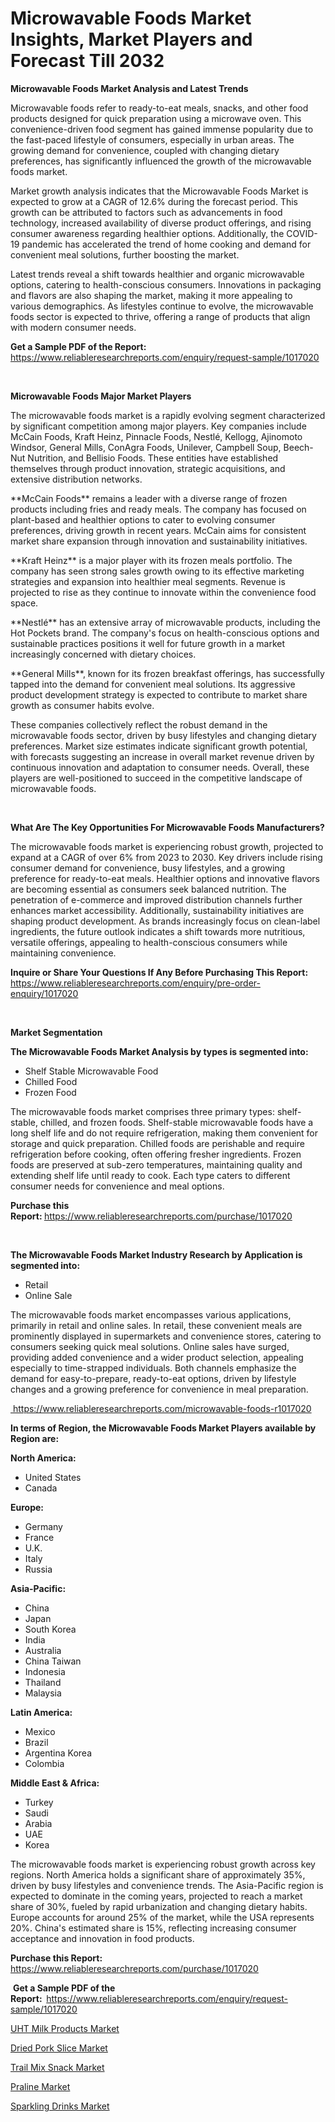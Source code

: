 <p><h1>Microwavable Foods Market Insights, Market Players and Forecast Till 2032</h1></p><p><strong>Microwavable Foods Market Analysis and Latest Trends</strong></p>
<p><p>Microwavable foods refer to ready-to-eat meals, snacks, and other food products designed for quick preparation using a microwave oven. This convenience-driven food segment has gained immense popularity due to the fast-paced lifestyle of consumers, especially in urban areas. The growing demand for convenience, coupled with changing dietary preferences, has significantly influenced the growth of the microwavable foods market.</p><p>Market growth analysis indicates that the Microwavable Foods Market is expected to grow at a CAGR of 12.6% during the forecast period. This growth can be attributed to factors such as advancements in food technology, increased availability of diverse product offerings, and rising consumer awareness regarding healthier options. Additionally, the COVID-19 pandemic has accelerated the trend of home cooking and demand for convenient meal solutions, further boosting the market.</p><p>Latest trends reveal a shift towards healthier and organic microwavable options, catering to health-conscious consumers. Innovations in packaging and flavors are also shaping the market, making it more appealing to various demographics. As lifestyles continue to evolve, the microwavable foods sector is expected to thrive, offering a range of products that align with modern consumer needs.</p></p>
<p><strong>Get a Sample PDF of the Report:&nbsp;</strong> <a href="https://www.reliableresearchreports.com/enquiry/request-sample/1017020?utm_campaign=33&utm_medium=2&utm_source=Github&utm_content=ia&utm_term=14022025&utm_id=microwavable-foods">https://www.reliableresearchreports.com/enquiry/request-sample/1017020</a></p>
<p>&nbsp;</p>
<p><strong>Microwavable Foods Major Market Players</strong></p>
<p><p>The microwavable foods market is a rapidly evolving segment characterized by significant competition among major players. Key companies include McCain Foods, Kraft Heinz, Pinnacle Foods, Nestlé, Kellogg, Ajinomoto Windsor, General Mills, ConAgra Foods, Unilever, Campbell Soup, Beech-Nut Nutrition, and Bellisio Foods. These entities have established themselves through product innovation, strategic acquisitions, and extensive distribution networks.</p><p>**McCain Foods** remains a leader with a diverse range of frozen products including fries and ready meals. The company has focused on plant-based and healthier options to cater to evolving consumer preferences, driving growth in recent years. McCain aims for consistent market share expansion through innovation and sustainability initiatives.</p><p>**Kraft Heinz** is a major player with its frozen meals portfolio. The company has seen strong sales growth owing to its effective marketing strategies and expansion into healthier meal segments. Revenue is projected to rise as they continue to innovate within the convenience food space.</p><p>**Nestlé** has an extensive array of microwavable products, including the Hot Pockets brand. The company's focus on health-conscious options and sustainable practices positions it well for future growth in a market increasingly concerned with dietary choices. </p><p>**General Mills**, known for its frozen breakfast offerings, has successfully tapped into the demand for convenient meal solutions. Its aggressive product development strategy is expected to contribute to market share growth as consumer habits evolve. </p><p>These companies collectively reflect the robust demand in the microwavable foods sector, driven by busy lifestyles and changing dietary preferences. Market size estimates indicate significant growth potential, with forecasts suggesting an increase in overall market revenue driven by continuous innovation and adaptation to consumer needs. Overall, these players are well-positioned to succeed in the competitive landscape of microwavable foods.</p></p>
<p>&nbsp;</p>
<p><strong>What Are The Key Opportunities For Microwavable Foods Manufacturers?</strong></p>
<p><p>The microwavable foods market is experiencing robust growth, projected to expand at a CAGR of over 6% from 2023 to 2030. Key drivers include rising consumer demand for convenience, busy lifestyles, and a growing preference for ready-to-eat meals. Healthier options and innovative flavors are becoming essential as consumers seek balanced nutrition. The penetration of e-commerce and improved distribution channels further enhances market accessibility. Additionally, sustainability initiatives are shaping product development. As brands increasingly focus on clean-label ingredients, the future outlook indicates a shift towards more nutritious, versatile offerings, appealing to health-conscious consumers while maintaining convenience.</p></p>
<p><strong>Inquire or Share Your Questions If Any Before Purchasing This Report:</strong> <a href="https://www.reliableresearchreports.com/enquiry/pre-order-enquiry/1017020?utm_campaign=33&utm_medium=2&utm_source=Github&utm_content=ia&utm_term=14022025&utm_id=microwavable-foods">https://www.reliableresearchreports.com/enquiry/pre-order-enquiry/1017020</a></p>
<p>&nbsp;</p>
<p><strong>Market Segmentation</strong></p>
<p><strong>The Microwavable Foods Market Analysis by types is segmented into:</strong></p>
<p><ul><li>Shelf Stable Microwavable Food</li><li>Chilled Food</li><li>Frozen Food</li></ul></p>
<p><p>The microwavable foods market comprises three primary types: shelf-stable, chilled, and frozen foods. Shelf-stable microwavable foods have a long shelf life and do not require refrigeration, making them convenient for storage and quick preparation. Chilled foods are perishable and require refrigeration before cooking, often offering fresher ingredients. Frozen foods are preserved at sub-zero temperatures, maintaining quality and extending shelf life until ready to cook. Each type caters to different consumer needs for convenience and meal options.</p></p>
<p><strong>Purchase this Report:&nbsp;</strong><a href="https://www.reliableresearchreports.com/purchase/1017020?utm_campaign=33&utm_medium=2&utm_source=Github&utm_content=ia&utm_term=14022025&utm_id=microwavable-foods">https://www.reliableresearchreports.com/purchase/1017020</a></p>
<p>&nbsp;</p>
<p><strong>The Microwavable Foods Market Industry Research by Application is segmented into:</strong></p>
<p><ul><li>Retail</li><li>Online Sale</li></ul></p>
<p><p>The microwavable foods market encompasses various applications, primarily in retail and online sales. In retail, these convenient meals are prominently displayed in supermarkets and convenience stores, catering to consumers seeking quick meal solutions. Online sales have surged, providing added convenience and a wider product selection, appealing especially to time-strapped individuals. Both channels emphasize the demand for easy-to-prepare, ready-to-eat options, driven by lifestyle changes and a growing preference for convenience in meal preparation.</p></p>
<p><a href="https://www.reliableresearchreports.com/microwavable-foods-r1017020?utm_campaign=33&utm_medium=2&utm_source=Github&utm_content=ia&utm_term=14022025&utm_id=microwavable-foods">&nbsp;https://www.reliableresearchreports.com/microwavable-foods-r1017020</a></p>
<p><strong>In terms of Region, the Microwavable Foods Market Players available by Region are:</strong></p>
<p>
    <p> <strong> North America: </strong>
        <ul>
            <li>United States</li>
            <li>Canada</li>
        </ul>
        </p> 
    <p> <strong> Europe: </strong>
        <ul>
            <li>Germany</li>
            <li>France</li>
            <li>U.K.</li>
            <li>Italy</li>
            <li>Russia</li>
        </ul>
        </p> 
    <p> <strong> Asia-Pacific: </strong>
        <ul>
            <li>China</li>
            <li>Japan</li>
            <li>South Korea</li>
            <li>India</li>
            <li>Australia</li>
            <li>China Taiwan</li>
            <li>Indonesia</li>
            <li>Thailand</li>
            <li>Malaysia</li>
        </ul>
        </p> 
    <p> <strong> Latin America: </strong>
        <ul>
            <li>Mexico</li>
            <li>Brazil</li>
            <li>Argentina Korea</li>
            <li>Colombia</li>
        </ul>
        </p> 
    <p> <strong> Middle East & Africa: </strong>
        <ul>
            <li>Turkey</li>
            <li>Saudi</li>
            <li>Arabia</li>
            <li>UAE</li>
            <li>Korea</li>
        </ul>
    </p>
    </p>
<p><p>The microwavable foods market is experiencing robust growth across key regions. North America holds a significant share of approximately 35%, driven by busy lifestyles and convenience trends. The Asia-Pacific region is expected to dominate in the coming years, projected to reach a market share of 30%, fueled by rapid urbanization and changing dietary habits. Europe accounts for around 25% of the market, while the USA represents 20%. China's estimated share is 15%, reflecting increasing consumer acceptance and innovation in food products.</p></p>
<p><strong>Purchase this Report: </strong><a href="https://www.reliableresearchreports.com/purchase/1017020?utm_campaign=33&utm_medium=2&utm_source=Github&utm_content=ia&utm_term=14022025&utm_id=microwavable-foods">https://www.reliableresearchreports.com/purchase/1017020</a></p>
<p>&nbsp;<strong>Get a Sample PDF of the Report:&nbsp;&nbsp;</strong><a href="https://www.reliableresearchreports.com/enquiry/request-sample/1017020?utm_campaign=33&utm_medium=2&utm_source=Github&utm_content=ia&utm_term=14022025&utm_id=microwavable-foods">https://www.reliableresearchreports.com/enquiry/request-sample/1017020</a></p>
<p><strong></strong></p>
<p><p><a href="https://github.com/osbornrdaflalo/Market-Research-Report-List-1/blob/main/uht-milk-products-market.md?utm_campaign=33&utm_medium=2&utm_source=Github&utm_content=ia&utm_term=14022025&utm_id=microwavable-foods">UHT Milk Products Market</a></p><p><a href="https://github.com/ElviraLeka1962/Market-Research-Report-List-1/blob/main/dried-pork-slice-market.md?utm_campaign=33&utm_medium=2&utm_source=Github&utm_content=ia&utm_term=14022025&utm_id=microwavable-foods">Dried Pork Slice Market</a></p><p><a href="https://github.com/lashaunm5st/Market-Research-Report-List-1/blob/main/trail-mix-snack-market.md?utm_campaign=33&utm_medium=2&utm_source=Github&utm_content=ia&utm_term=14022025&utm_id=microwavable-foods">Trail Mix Snack Market</a></p><p><a href="https://github.com/darenph8er/Market-Research-Report-List-1/blob/main/praline-market.md?utm_campaign=33&utm_medium=2&utm_source=Github&utm_content=ia&utm_term=14022025&utm_id=microwavable-foods">Praline Market</a></p><p><a href="https://github.com/kimberjam0i/Market-Research-Report-List-1/blob/main/sparkling-drinks-market.md?utm_campaign=33&utm_medium=2&utm_source=Github&utm_content=ia&utm_term=14022025&utm_id=microwavable-foods">Sparkling Drinks Market</a></p></p>